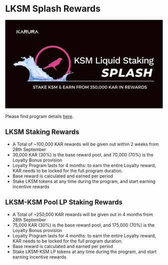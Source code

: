 # LKSM Splash Rewards

![](../../../.gitbook/assets/image%20%2827%29.png)

Please find program details [here](https://medium.com/acalanetwork/get-ready-for-the-ksm-liquid-staking-splash-e29e35d71901).

## LKSM Staking Rewards

* A Total of ~100,000 KAR rewards will be given out within 2 weeks from 28th September
* 30,000 KAR \(30%\) is the base reward pool, and 70,000 \(70%\) is the Loyalty Bonus provision
* Loyalty Program lasts for 4 months: to earn the entire Loyalty reward, KAR needs to be locked for the full program duration. 
* Base reward is calculated and earned per period
* Stake LKSM tokens at any time during the program, and start earning incentive rewards

## LKSM-KSM Pool LP Staking Rewards

* A Total of ~250,000 KAR rewards will be given out in 4 months from 28th September
* 75,000 KAR \(30%\) is the base reward pool, and 175,000 \(70%\) is the Loyalty Bonus provision
* Loyalty Program lasts for 4 months: to earn the entire Loyalty reward, KAR needs to be locked for the full program duration.
* Base reward is calculated and earned per period
* Stake LKSM-KSM LP tokens at any time during the program, and start earning incentive rewards



